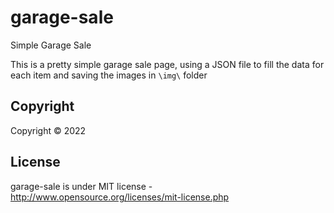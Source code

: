 # garage-sale
Simple Garage Sale

This is a pretty simple garage sale page, using a JSON file to fill the data for each item and saving the images in `\img\` folder

## Copyright
Copyright © 2022

## License
garage-sale is under MIT license - http://www.opensource.org/licenses/mit-license.php